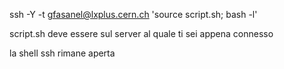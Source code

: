 ssh -Y -t gfasanel@lxplus.cern.ch 'source script.sh; bash -l'

script.sh deve essere sul server al quale ti sei appena connesso

la shell ssh rimane aperta

